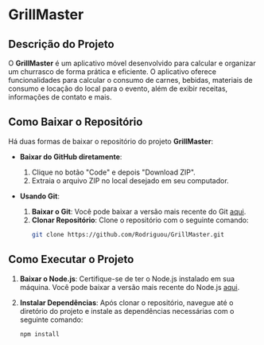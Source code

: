 # GrillMaster

## Descrição do Projeto

O **GrillMaster** é um aplicativo móvel desenvolvido para calcular e organizar um churrasco de forma prática e eficiente. O aplicativo oferece funcionalidades para calcular o consumo de carnes, bebidas, materiais de consumo e locação do local para o evento, além de exibir receitas, informações de contato e mais.

## Como Baixar o Repositório

Há duas formas de baixar o repositório do projeto **GrillMaster**:

- **Baixar do GitHub diretamente**:
  1. Clique no botão "Code" e depois "Download ZIP".
  2. Extraia o arquivo ZIP no local desejado em seu computador.

- **Usando Git**:
  1. **Baixar o Git**: Você pode baixar a versão mais recente do Git [aqui](https://git-scm.com/).
  2. **Clonar Repositório**: Clone o repositório com o seguinte comando:
      ```bash
      git clone https://github.com/Rodriguou/GrillMaster.git
      ```

## Como Executar o Projeto

1. **Baixar o Node.js**: Certifique-se de ter o Node.js instalado em sua máquina. Você pode baixar a versão mais recente do Node.js [aqui](https://nodejs.org/).

2. **Instalar Dependências**: Após clonar o repositório, navegue até o diretório do projeto e instale as dependências necessárias com o seguinte comando:
   ```bash
   npm install
